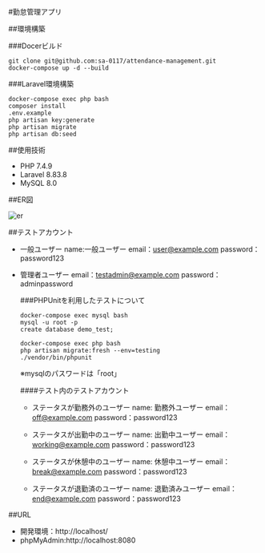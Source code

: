 #勤怠管理アプリ 

##環境構築  

###Docerビルド  
```  
git clone git@github.com:sa-0117/attendance-management.git
docker-compose up -d --build  
``` 

###Laravel環境構築    
```  
docker-compose exec php bash  
composer install  
.env.example  
php artisan key:generate  
php artisan migrate  
php artisan db:seed 
```  

##使用技術  

* PHP 7.4.9
* Laravel 8.83.8 
* MySQL 8.0  

##ER図

![er](https://github.com/user-attachments/assets/138491c1-1bd0-4d85-9709-101de566b42e)

##テストアカウント

* 一般ユーザー
  name:一般ユーザー
  email：user@example.com
  password：password123

* 管理者ユーザー
  email：testadmin@example.com
  password：adminpassword

  ###PHPUnitを利用したテストについて
  ```
  docker-compose exec mysql bash
  mysql -u root -p
  create database demo_test;
  
  docker-compose exec php bash
  php artisan migrate:fresh --env=testing
  ./vendor/bin/phpunit
  ```
  ※mysqlのパスワードは「root」

  ####テスト内のテストアカウント
  * ステータスが勤務外のユーザー
    name: 勤務外ユーザー
    email：off@example.com
    password：password123

  * ステータスが出勤中のユーザー
    name: 出勤中ユーザー
    email：working@example.com
    password：password123


  * ステータスが休憩中のユーザー
    name: 休憩中ユーザー
    email：break@example.com
    password：password123
  
  * ステータスが退勤済のユーザー
    name: 退勤済みユーザー
    email：end@example.com
    password：password123
  

##URL  

* 開発環境：http://localhost/ 
* phpMyAdmin:http://localhost:8080
